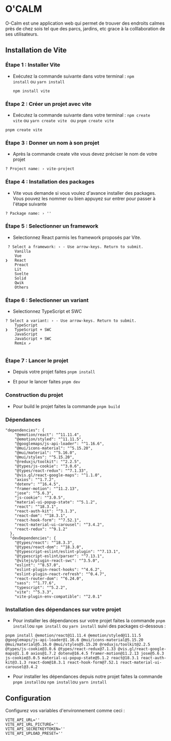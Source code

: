 # **O'CALM**

O-Calm est une application web qui permet de trouver des endroits calmes près de chez sois tel que des parcs, jardins, etc grace à la colllaboration de ses utilisateurs.

## **Installation de Vite**

### Étape 1 : Installer Vite

- Exécutez la commande suivante dans votre terminal : `npm install` ou `yarn install`
  
  ```
  npm install vite 
  ```
  

### Étape 2 : Créer un projet avec vite

- Exécutez la commande suivante dans votre terminal : `npm create vite` ou `yarn create vite ` ou `pnpm create vite`

```
pnpm create vite 
```

### Étape 3 : Donner un nom à son projet

- Après la commande create vite vous devez préciser le nom de votre projet

```
? Project name: › vite-project

```

### Étape 4 : Installation des packages

- Vite vous demande si vous voulez d'avance installer des packages. Vous pouvez les nommer ou bien appuyez sur entrer pour passer à l'étape suivante

```
? Package name: › ''
```

### Étape 5 : Selectionner un framework

- Selectionnez React parmis les framework proposés par Vite.
  

```
 ? Select a framework: › - Use arrow-keys. Return to submit.
    Vanilla
    Vue
❯   React
    Preact
    Lit
    Svelte
    Solid
    Qwik
    Others

```

### Étape 6 : Selectionner un variant

- Selectionnez TypeScript et SWC
  

```
? Select a variant: › - Use arrow-keys. Return to submit.
    TypeScript
❯   TypeScript + SWC
    JavaScript
    JavaScript + SWC
    Remix ↗


```

### Étape 7 : Lancer le projet

- Depuis votre projet faites `pnpm install`
  
- Et pour le lancer faites `pnpm dev`
  

### Construction du projet

- Pour build le projet faites la commande `pnpm build`

### Dépendances

```
"dependencies": {
    "@emotion/react": "^11.11.4",
    "@emotion/styled": "^11.11.5",
    "@googlemaps/js-api-loader": "^1.16.6",
    "@mui/icons-material": "^5.15.20",
    "@mui/material": "^5.16.0",
    "@mui/styles": "^5.15.20",
    "@reduxjs/toolkit": "^2.2.5",
    "@types/js-cookie": "^3.0.6",
    "@types/react-redux": "^7.1.33",
    "@vis.gl/react-google-maps": "^1.1.0",
    "axios": "^1.7.2",
    "dotenv": "^16.4.5",
    "framer-motion": "^11.2.13",
    "jose": "^5.6.3",
    "js-cookie": "^3.0.5",
    "material-ui-popup-state": "^5.1.2",
    "react": "^18.3.1",
    "react-auth-kit": "^3.1.3",
    "react-dom": "^18.3.1",
    "react-hook-form": "^7.52.1",
    "react-material-ui-carousel": "^3.4.2",
    "react-redux": "^9.1.2"
  },
  "devDependencies": {
    "@types/react": "^18.3.3",
    "@types/react-dom": "^18.3.0",
    "@typescript-eslint/eslint-plugin": "^7.13.1",
    "@typescript-eslint/parser": "^7.13.1",
    "@vitejs/plugin-react-swc": "^3.5.0",
    "eslint": "^8.57.0",
    "eslint-plugin-react-hooks": "^4.6.2",
    "eslint-plugin-react-refresh": "^0.4.7",
    "react-router-dom": "^6.24.0",
    "sass": "^1.77.6",
    "typescript": "^5.2.2",
    "vite": "^5.3.3",
    "vite-plugin-env-compatible": "^2.0.1"
```

### Installation des dépendances sur votre projet

- Pour installer les dépendances sur votre projet faites la commande `pnpm install`ou `npm install` ou `yarn install` suivi des packages ci-dessous :
  

```
pnpm install @emotion/react@11.11.4 @emotion/styled@11.11.5 @googlemaps/js-api-loader@1.16.6 @mui/icons-material@5.15.20 @mui/material@5.16.0 @mui/styles@5.15.20 @reduxjs/toolkit@2.2.5 @types/js-cookie@3.0.6 @types/react-redux@7.1.33 @vis.gl/react-google-maps@1.1.0 axios@1.7.2 dotenv@16.4.5 framer-motion@11.2.13 jose@5.6.3 js-cookie@3.0.5 material-ui-popup-state@5.1.2 react@18.3.1 react-auth-kit@3.1.3 react-dom@18.3.1 react-hook-form@7.52.1 react-material-ui-carousel@3.4.2
```

- Pour installer les dépendances depuis notre projet faites la commande `pnpm install`ou `npm install`ou `yarn install`

## **Configuration**

Configurez vos variables d'environnement comme ceci :

```
VITE_API_URL=''
VITE_API_URL_PICTURE=''
VITE_API_SECRETKEYTOKEN=''
VITE_API_UPLOAD_PRESET=''
```

##

